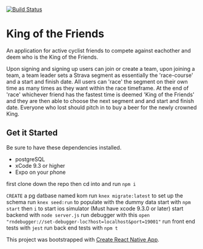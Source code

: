 [![Build Status](https://travis-ci.org/etcetera8/King-of-the-Friends.svg?branch=master)](https://travis-ci.org/etcetera8/King-of-the-Friends)

# King of the Friends

An application for active cyclist friends to compete against eachother and deem who is the King of the Friends.

Upon signing and signing up users can join or create a team, upon joining a team, a team leader sets a Strava segment as essentially the 'race-course' and a start and finish date. All users can 'race' the segment on their own time as many times as they want within the race timeframe. At the end of 'race' whichever friend has the fastest time is deemed 'King of the Friends' and they are then able to choose the next segment and and start and finish date. Everyone who lost should pitch in to buy a beer for the newly crowned King. 


## Get it Started

Be sure to have these dependencies installed.
- postgreSQL
- xCode 9.3 or higher
- Expo on your phone




first clone down the repo then cd into and run ```npm i```

```CREATE``` a pg datbase named kom
run ```knex migrate:latest``` to set up the schema
run ```knex seed:run``` to populate with the dummy data
start with ```npm start``` then ```i``` to start ios simulator (Must have xcode 9.3.0 or later)
start backend with ```node server.js```
run debugger with this ```open "rndebugger://set-debugger-loc?host=localhost&port=19001"```
run front end tests with ```jest```
run back end tests with ```npm t```



This project was bootstrapped with [Create React Native App](https://github.com/react-community/create-react-native-app).
